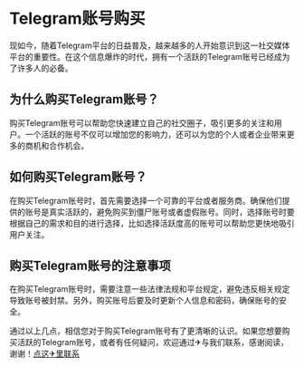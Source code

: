 # Telegram账号购买

现如今，随着Telegram平台的日益普及，越来越多的人开始意识到这一社交媒体平台的重要性。在这个信息爆炸的时代，拥有一个活跃的Telegram账号已经成为了许多人的必备。

## 为什么购买Telegram账号？

购买Telegram账号可以帮助您快速建立自己的社交圈子，吸引更多的关注和用户。一个活跃的账号不仅可以增加您的影响力，还可以为您的个人或者企业带来更多的商机和合作机会。

## 如何购买Telegram账号？

在购买Telegram账号时，首先需要选择一个可靠的平台或者服务商。确保他们提供的账号是真实活跃的，避免购买到僵尸账号或者虚假账号。同时，选择账号时要根据自己的需求和目的进行选择，比如选择活跃度高的账号可以帮助您更快地吸引用户关注。

## 购买Telegram账号的注意事项

在购买Telegram账号时，需要注意一些法律法规和平台规定，避免违反相关规定导致账号被封禁。另外，购买账号后要及时更新个人信息和密码，确保账号的安全。

通过以上几点，相信您对于购买Telegram账号有了更清晰的认识。如果您想要购买活跃的Telegram账号，或者有任何疑问，欢迎通过✈与我们联系，感谢阅读，谢谢！[点这✈里联系](https://sms.k02.cc)
